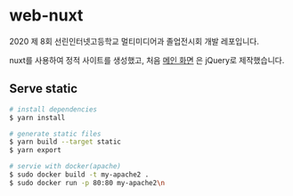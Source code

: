 # web-nuxt

2020 제 8회 선린인터넷고등학교 멀티미디어과 졸업전시회 개발 레포입니다.

nuxt를 사용하여 정적 사이트를 생성했고,  처음 [메인 화면](https://github.com/sunrin-graphics-2020/main-page) 은 jQuery로 제작했습니다.

## Serve static

```bash
# install dependencies
$ yarn install

# generate static files
$ yarn build --target static
$ yarn export

# servie with docker(apache)
$ sudo docker build -t my-apache2 .
$ sudo docker run -p 80:80 my-apache2\n
```
